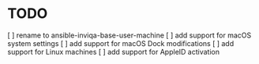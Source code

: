 # TODO
[ ] rename to ansible-inviqa-base-user-machine
[ ] add support for macOS system settings
[ ] add support for macOS Dock modifications
[ ] add support for Linux machines
[ ] add support for AppleID activation
